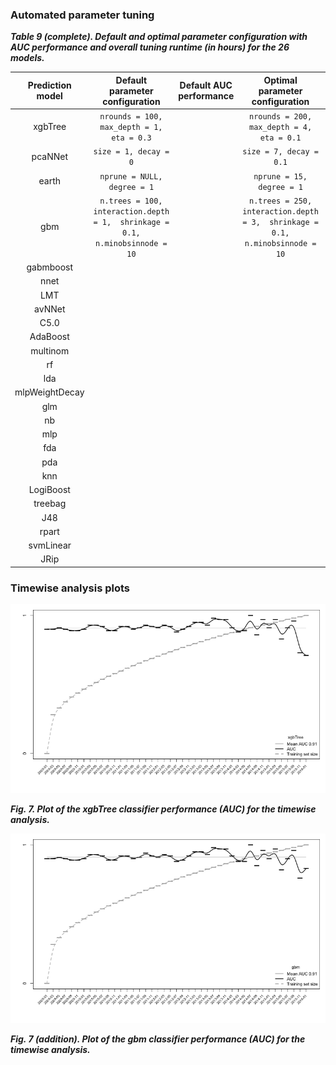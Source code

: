 
### Automated parameter tuning

***Table 9 (complete). Default and optimal parameter configuration with AUC performance and overall tuning runtime (in hours) for the 26 models.***

| Prediction model |                        Default parameter configuration                        | Default AUC  performance |                        Optimal parameter  configuration                       | Optimal AUC  performance | Tuning runtime |
|:----------------:|:-----------------------------------------------------------------------------:|:------------------------:|:-----------------------------------------------------------------------------:|:------------------------:|:--------------:|
|      xgbTree     | `nrounds = 100,  max_depth = 1,  eta = 0.3`                                   |                          | `nrounds = 200,  max_depth = 4,  eta = 0.1`                                   |            .94           |     6h 47m     |
|      pcaNNet     | `size = 1, decay = 0`                                                         |                          | `size = 7, decay = 0.1`                                                       |            .93           |     2h 20m     |
|       earth      | `nprune = NULL, degree = 1`                                                   |                          | `nprune = 15, degree = 1`                                                     |            .93           |     3h 53m     |
|        gbm       | `n.trees = 100, interaction.depth = 1,  shrinkage = 0.1, n.minobsinnode = 10` |                          | `n.trees = 250, interaction.depth = 3,  shrinkage = 0.1, n.minobsinnode = 10` |            .94           |     8h 44m     |
|     gabmboost    |                                                                               |                          |                                                                               |                          |                |
|       nnet       |                                                                               |                          |                                                                               |                          |                |
|        LMT       |                                                                               |                          |                                                                               |                          |                |
|      avNNet      |                                                                               |                          |                                                                               |                          |                |
|       C5.0       |                                                                               |                          |                                                                               |                          |                |
|     AdaBoost     |                                                                               |                          |                                                                               |                          |                |
|     multinom     |                                                                               |                          |                                                                               |                          |                |
|        rf        |                                                                               |                          |                                                                               |                          |                |
|        lda       |                                                                               |                          |                                                                               |                          |                |
|  mlpWeightDecay  |                                                                               |                          |                                                                               |                          |                |
|        glm       |                                                                               |                          |                                                                               |                          |                |
|        nb        |                                                                               |                          |                                                                               |                          |                |
|        mlp       |                                                                               |                          |                                                                               |                          |                |
|        fda       |                                                                               |                          |                                                                               |                          |                |
|        pda       |                                                                               |                          |                                                                               |                          |                |
|        knn       |                                                                               |                          |                                                                               |                          |                |
|     LogiBoost    |                                                                               |                          |                                                                               |                          |                |
|      treebag     |                                                                               |                          |                                                                               |                          |                |
|        J48       |                                                                               |                          |                                                                               |                          |                |
|       rpart      |                                                                               |                          |                                                                               |                          |                |
|     svmLinear    |                                                                               |                          |                                                                               |                          |                |
|       JRip       |                                                                               |                          |                                                                               |                          |                |

### Timewise analysis plots
![xgbtree plot](./xgbTree_auc_plot.tiff)

***Fig. 7. Plot of the xgbTree classifier performance (AUC) for the timewise analysis.***

![gbm plot](./gbm_auc_plot.tiff)

***Fig. 7 (addition). Plot of the gbm classifier performance (AUC) for the timewise analysis.***
